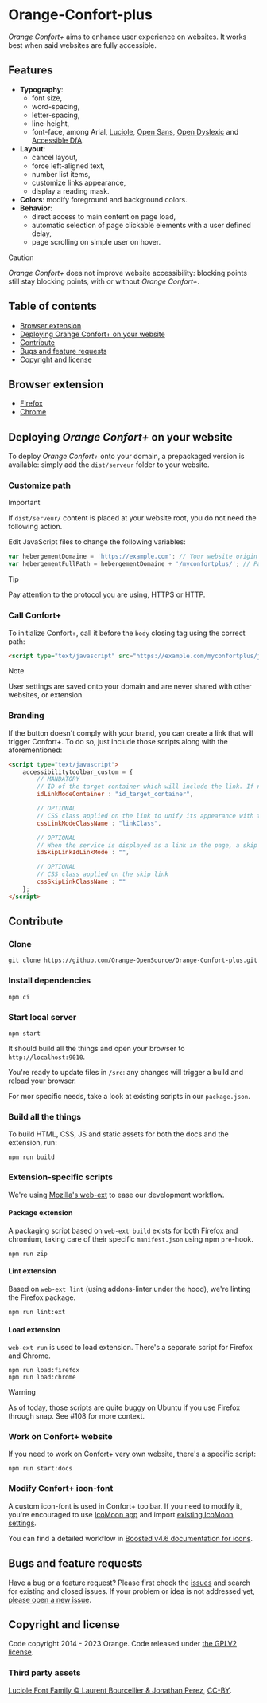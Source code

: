 # Orange-Confort-plus
_Orange Confort+_ aims to enhance user experience on websites. It works best when said websites are fully accessible.

## Features

* **Typography**:
  * font size,
  * word-spacing,
  * letter-spacing,
  * line-height,
  * font-face, among Arial, [Luciole](https://www.luciole-vision.com/), [Open Sans](https://fonts.google.com/specimen/Open+Sans), [Open Dyslexic](https://opendyslexic.org/) and [Accessible DfA](https://github.com/Orange-OpenSource/font-accessible-dfa).
* **Layout**:
  * cancel layout,
  * force left-aligned text,
  * number list items,
  * customize links appearance,
  * display a reading mask.
* **Colors**: modify foreground and background colors.
* **Behavior**:
  * direct access to main content on page load,
  * automatic selection of page clickable elements with a user defined delay,
  * page scrolling on simple user on hover.

> [!CAUTION]
> _Orange Confort+_ does not improve website accessibility: blocking points still stay blocking points, with or without _Orange Confort+_.


## Table of contents

- [Browser extension](#browser-extension)
- [Deploying Orange Confort+ on your website](#deploying-orange-confort-on-your-website)
- [Contribute](#contribute)
- [Bugs and feature requests](#bugs-and-feature-requests)
- [Copyright and license](#copyright-and-license)


## Browser extension
- [Firefox](https://addons.mozilla.org/fr/firefox/addon/orange-confort/)
- [Chrome](https://chrome.google.com/webstore/detail/orange-confort%2B/ddnpdohiipephjpdpohikkamhdikbldp)

## Deploying _Orange Confort+_ on your website

To deploy _Orange Confort+_ onto your domain, a prepackaged version is available: simply add the `dist/serveur` folder to your website.

### Customize path

> [!IMPORTANT]
> If `dist/serveur/` content is placed at your website root, you do not need the following action.

Edit JavaScript files to change the following variables:

```javascript
var hebergementDomaine = 'https://example.com'; // Your website origin
var hebergementFullPath = hebergementDomaine + '/myconfortplus/'; // Path to Confort+ folder
```

> [!TIP]
> Pay attention to the protocol you are using, HTTPS or HTTP.

### Call Confort+

To initialize Confort+, call it before the `body` closing tag using the correct path:

```html
<script type="text/javascript" src="https://example.com/myconfortplus/js/toolbar.min.js"></script>
```

> [!NOTE]
> User settings are saved onto your domain and are never shared with other websites, or extension.


### Branding

If the button doesn't comply with your brand, you can create a link that will trigger Confort+.
To do so, just include those scripts along with the aforementioned:

```html
<script type="text/javascript">
	accessibilitytoolbar_custom = {
		// MANDATORY
		// ID of the target container which will include the link. If not null, activate the display in link mode. The link will be added as the last element of the target container.
		idLinkModeContainer : "id_target_container",

		// OPTIONAL
		// CSS class applied on the link to unify its appearance with the site.
		cssLinkModeClassName : "linkClass",

		// OPTIONAL
		// When the service is displayed as a link in the page, a skip link is automatically added at the top of the page. If you already have a group of skip links, you can specify the target container where the skip link will be added. The link will be added as the last element of the target container.
		idSkipLinkIdLinkMode : "",

		// OPTIONAL
		// CSS class applied on the skip link
		cssSkipLinkClassName : ""
	};
</script>
```

## Contribute

### Clone

```shell
git clone https://github.com/Orange-OpenSource/Orange-Confort-plus.git
```

### Install dependencies
```shell
npm ci
```

### Start local server
```shell
npm start
```

It should build all the things and open your browser to `http://localhost:9010`.

You're ready to update files in `/src`: any changes will trigger a build and reload your browser.

For mor specific needs, take a look at existing scripts in our `package.json`.

### Build all the things

To build HTML, CSS, JS and static assets for both the docs and the extension, run:
```shell
npm run build
```

### Extension-specific scripts

We're using [Mozilla's web-ext](https://github.com/mozilla/web-ext) to ease our development workflow.

#### Package extension

A packaging script based on `web-ext build` exists for both Firefox and chromium, taking care of their specific `manifest.json` using npm `pre`-hook.
```shell
npm run zip
```

#### Lint extension

Based on `web-ext lint` (using addons-linter under the hood), we're linting the Firefox package.
```shell
npm run lint:ext
```

#### Load extension

`web-ext run` is used to load extension. There's a separate script for Firefox and Chrome.
```shell
npm run load:firefox
npm run load:chrome
```

> [!Warning]
> As of today, those scripts are quite buggy on Ubuntu if you use Firefox through snap. See #108 for more context.

### Work on Confort+ website

If you need to work on Confort+ very own website, there's a specific script:

```shell
npm run start:docs
```

### Modify Confort+ icon-font

A custom icon-font is used in Confort+ toolbar. If you need to modify it, you're encouraged to use [IcoMoon app](https://icomoon.io/app/) and import [existing IcoMoon settings](https://github.com/Orange-OpenSource/Orange-Confort-plus/blob/main/src/fonts/Confort%20Plus.json).

You can find a detailed workflow in [Boosted v4.6 documentation for icons](https://boosted.orange.com/docs/4.6/extend/icons/).

## Bugs and feature requests

Have a bug or a feature request? Please first check the [issues](https://github.com/Orange-OpenSource/Orange-Confort-plus/issues) and search for existing and closed issues. If your problem or idea is not addressed yet, [please open a new issue](https://github.com/Orange-OpenSource/Orange-Confort-plus/issues/new).

## Copyright and license

Code copyright 2014 - 2023 Orange. Code released under [the GPLV2 license](https://github.com/Orange-OpenSource/Orange-Confort-plus/blob/master/LICENSE).

### Third party assets

[Luciole Font Family © Laurent Bourcellier & Jonathan Perez](http://www.luciole-vision.com/),  [CC-BY](https://creativecommons.org/licenses/by/4.0/legalcode).
